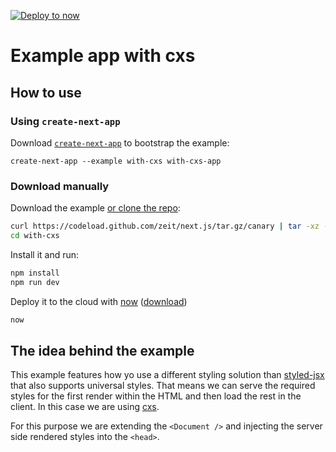 [![Deploy to now](https://deploy.now.sh/static/button.svg)](https://deploy.now.sh/?repo=https://github.com/zeit/next.js/tree/master/examples/with-cxs)

# Example app with cxs

## How to use

### Using `create-next-app`

Download [`create-next-app`](https://github.com/segmentio/create-next-app) to bootstrap the example:

```
create-next-app --example with-cxs with-cxs-app
```

### Download manually

Download the example [or clone the repo](https://github.com/zeit/next.js):

```bash
curl https://codeload.github.com/zeit/next.js/tar.gz/canary | tar -xz --strip=2 next.js-canary/examples/with-cxs
cd with-cxs
```

Install it and run:

```bash
npm install
npm run dev
```

Deploy it to the cloud with [now](https://zeit.co/now) ([download](https://zeit.co/download))

```bash
now
```

## The idea behind the example

This example features how yo use a different styling solution than [styled-jsx](https://github.com/zeit/styled-jsx) that also supports universal styles. That means we can serve the required styles for the first render within the HTML and then load the rest in the client. In this case we are using [cxs](https://github.com/jxnblk/cxs/).

For this purpose we are extending the `<Document />` and injecting the server side rendered styles into the `<head>`.
